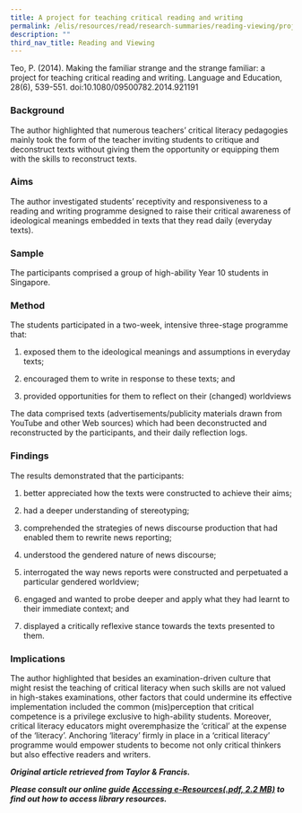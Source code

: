 ```yaml
---
title: A project for teaching critical reading and writing
permalink: /elis/resources/read/research-summaries/reading-viewing/project-teaching-critical-reading-writing/
description: ""
third_nav_title: Reading and Viewing
---
```

Teo, P. (2014). Making the familiar strange and the strange familiar: a project for teaching critical reading and writing. Language and Education, 28(6), 539-551. doi:10.1080/09500782.2014.921191

### Background

The author highlighted that numerous teachers’ critical literacy pedagogies mainly took the form of the teacher inviting students to critique and deconstruct texts without giving them the opportunity or equipping them with the skills to reconstruct texts.

### Aims

The author investigated students’ receptivity and responsiveness to a reading and writing programme designed to raise their critical awareness of ideological meanings embedded in texts that they read daily (everyday texts).

### Sample

The participants comprised a group of high-ability Year 10 students in Singapore.

### Method

The students participated in a two-week, intensive three-stage programme that:

1. exposed them to the ideological meanings and assumptions in everyday texts;

2. encouraged them to write in response to these texts; and

3. provided opportunities for them to reflect on their (changed) worldviews

The data comprised texts (advertisements/publicity materials drawn from YouTube and other Web sources) which had been deconstructed and reconstructed by the participants, and their daily reflection logs.

### Findings

The results demonstrated that the participants:

1. better appreciated how the texts were constructed to achieve their aims;

2. had a deeper understanding of stereotyping;

3. comprehended the strategies of news discourse production that had enabled them to rewrite news reporting;

4. understood the gendered nature of news discourse;

5. interrogated the way news reports were constructed and perpetuated a particular gendered worldview;

6. engaged and wanted to probe deeper and apply what they had learnt to their immediate context; and

7. displayed a critically reflexive stance towards the texts presented to them.

### Implications

The author highlighted that besides an examination-driven culture that might resist the teaching of critical literacy when such skills are not valued in high-stakes examinations, other factors that could undermine its effective implementation included the common (mis)perception that critical competence is a privilege exclusive to high-ability students. Moreover, critical literacy educators might overemphasize the ‘critical’ at the expense of the ‘literacy’. Anchoring ‘literacy’ firmly in place in a ‘critical literacy’ programme would empower students to become not only critical thinkers but also effective readers and writers.

_**Original article retrieved from Taylor & Francis.**_   

**_Please consult our online guide [Accessing e-Resources(.pdf, 2.2 MB)](https://academyofsingaporeteachers-moe-edu-sg-admin.cwp.sg/elis/resources/read/research-summaries/reading-and-viewing/18e45074-6b1b-4ac7-811f-1a8da16c4f81 "Accessing e-Resources") to find out how to access library resources._**